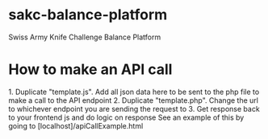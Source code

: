 # sakc-balance-platform
Swiss Army Knife Challenge Balance Platform

<h1>How to make an API call</h1>
<p>1. Duplicate "template.js". Add all json data here to be sent to the php file to make a call to the API endpoint
2. Duplicate "template.php". Change the url to whichever endpoint you are sending the request to
3. Get response back to your frontend js and do logic on response
   See an example of this by going to [localhost]/apiCallExample.html</p>